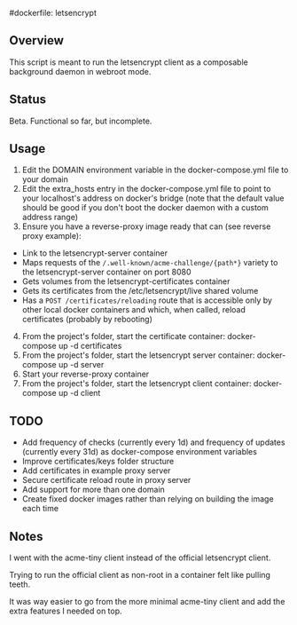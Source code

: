 #dockerfile: letsencrypt

## Overview

This script is meant to run the letsencrypt client as a composable background daemon in webroot mode.

## Status

Beta. Functional so far, but incomplete.

## Usage

1. Edit the DOMAIN environment variable in the docker-compose.yml file to your domain
2. Edit the extra_hosts entry in the docker-compose.yml file to point to your localhost's address on docker's bridge (note that the default value should be good if you don't boot the docker daemon with a custom address range)
3. Ensure you have a reverse-proxy image ready that can (see reverse proxy example):
  - Link to the letsencrypt-server container
  - Maps requests of the ```/.well-known/acme-challenge/{path*}``` variety to the letsencrypt-server container on port 8080
  - Gets volumes from the letsencrypt-certificates container
  - Gets its certificates from the /etc/letsencrypt/live shared volume
  - Has a ```POST /certificates/reloading``` route that is accessible only by other local docker containers and which, when called, reload certificates (probably by rebooting)
4. From the project's folder, start the certificate container: docker-compose up -d certificates
5. From the project's folder, start the letsencrypt server container: docker-compose up -d server
6. Start your reverse-proxy container
7. From the project's folder, start the letsencrypt client container: docker-compose up -d client

## TODO

- Add frequency of checks (currently every 1d) and frequency of updates (currently every 31d) as docker-compose environment variables
- Improve certificates/keys folder structure
- Add certificates in example proxy server
- Secure certificate reload route in proxy server
- Add support for more than one domain
- Create fixed docker images rather than relying on building the image each time

## Notes

I went with the acme-tiny client instead of the official letsencrypt client.

Trying to run the official client as non-root in a container felt like pulling teeth.

It was way easier to go from the more minimal acme-tiny client and add the extra features I needed on top.
